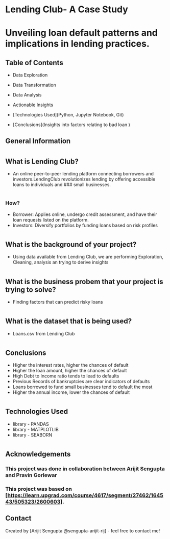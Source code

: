 # Lending Club- A Case Study
# Unveiling loan default patterns and implications in lending practices.


## Table of Contents
* Data Exploration
* Data Transformation
* Data Analysis
* Actionable Insights

* [Technologies Used](Python, Jupyter Notebook, Git)
* [Conclusions](Insights into factors relating to bad loan )


<!-- You can include any other section that is pertinent to your problem -->

## General Information
#
## What is Lending Club?
- An online peer-to-peer lending platform connecting borrowers and investors.LendingClub  revolutionizes lending by offering accessible loans to individuals and ### small businesses.
#
#
### How?
- Borrower:  Applies online, undergo credit assessment, and have their loan requests listed on the platform. 
- Investors: Diversify portfolios by funding loans based on risk profiles
#
#
## What is the background of your project?
- Using data available from Lending Club, we are performing Exploration, Cleaning,  analysis an trying to derive insights
#

## What is the business probem that your project is trying to solve?
- Finding factors that can predict risky loans 
#
## What is the dataset that is being used?
- Loans.csv from Lending Club

<!-- You don't have to answer all the questions - just the ones relevant to your project. -->
#
## Conclusions
- Higher the interest rates, higher the chances of default
- Higher the loan amount, higher the chances of default
- High Debt to Income ratio tends to lead to defaults
- Previous Records of bankruptcies are clear indicators of defaults
- Loans borrowed to fund small businesses tend to default the most
- Higher the annual income, lower the chances of default

<!-- You don't have to answer all the questions - just the ones relevant to your project. -->

#
## Technologies Used
- library - PANDAS 
- library - MATPLOTLIB 
- library - SEABORN

<!-- As the libraries versions keep on changing, it is recommended to mention the version of library used in this project -->
#
## Acknowledgements

###  This project was done in collaboration between Arijit Sengupta and Pravin Gorlewar
### This project was based on [https://learn.upgrad.com/course/4617/segment/27462/164543/505323/2600603].


## Contact
Created by [Arijit Sengupta @sengupta-arijit-rij] - feel free to contact me!


<!-- Optional -->
<!-- ## License -->
<!-- This project is open source and available under the [... License](). -->

<!-- You don't have to include all sections - just the one's relevant to your project -->